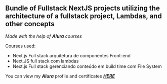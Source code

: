 ## Bundle of Fullstack NextJS projects utilizing the architecture of a fullstack project, Lambdas, and other concepts
*Made with the help of ***Alura*** courses*

Courses used:
  - Next.js Full stack arquitetura de componentes Front-end
  - Next.JS full stack com lambdas
  - Next.js Full stack gerenciando conteúdo em build time com File System

You can view my ***Alura*** profile and certificates ***[HERE](https://cursos.alura.com.br/user/rafaelfelipesoares192)*** 
